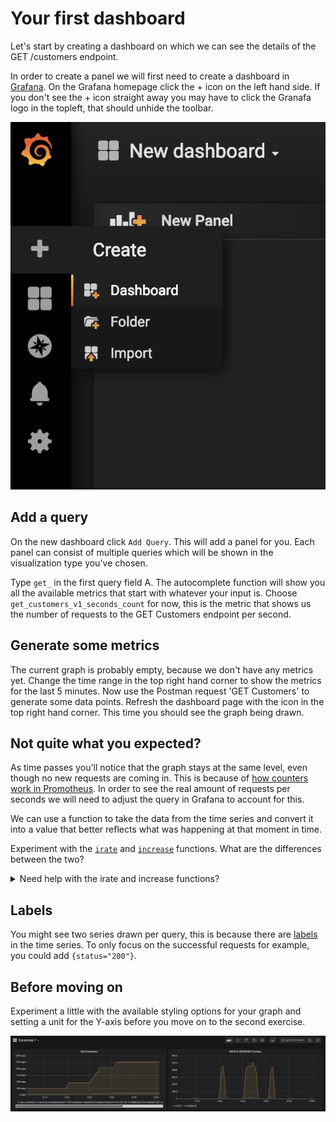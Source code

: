 # Your first dashboard

Let's start by creating a dashboard on which we can see the details of the GET /customers endpoint. 

In order to create a panel we will first need to create a dashboard in [Grafana](url). On the Grafana homepage click the + icon on the left hand side. If you don't see the + icon straight away you may have to click the Granafa logo in the topleft, that should unhide the toolbar. 

![Click the plus to create a new dashboard](images/create_new_dashboard.png ':size=250')
## Add a query
On the new dashboard click `Add Query`. This will add a panel for you. Each panel can consist of multiple queries which will be shown in the visualization type you've chosen.

Type `get_` in the first query field A. The autocomplete function will show you all the available metrics that start with whatever your input is. Choose `get_customers_v1_seconds_count` for now, this is the metric that shows us the number of requests to the GET Customers endpoint per second.
## Generate some metrics
The current graph is probably empty, because we don't have any metrics yet. Change the time range in the top right hand corner to show the metrics for the last 5 minutes. Now use the Postman request 'GET Customers' to generate some data points. Refresh the dashboard page with the icon in the top right hand corner. This time you should see the graph being drawn.
## Not quite what you expected?
As time passes you'll notice that the graph stays at the same level, even though no new requests are coming in. This is because of [how counters work in Promotheus](https://www.robustperception.io/how-does-a-prometheus-counter-work). In order to see the real amount of requests per seconds we will need to adjust the query in Grafana to account for this. 

We can use a function to take the data from the time series and convert it into a value that better reflects what was happening at that moment in time. 

Experiment with the [`irate`](https://prometheus.io/docs/prometheus/latest/querying/functions/#irate) and [`increase`](https://prometheus.io/docs/prometheus/latest/querying/functions/#increase) functions. What are the differences between the two?

<details><summary>Need help with the irate and increase functions?</summary>
<p>

```
While editing the panel click the `Add query` button on the right, it will add an additional input field `B`
Query A: irate(get_customers_v1_seconds_count{status="200"}[1m])
Query B: increase(get_customers_v1_seconds_count{status="200"}[1m])
Enter a descriptive name in the respective legend fields. 
Clicking on the small colored line in front of the series, just below the graph, allow you to choose a color for the series.
```
<img src="images/rate_increase.png" width=500px><br/>
</p>
</details>

## Labels

You might see two series drawn per query, this is because there are [labels](https://prometheus.io/docs/prometheus/latest/querying/basics/#time-series-selectors) in the time series. To only focus on the successful requests for example, you could add `{status="200"}`.

## Before moving on

Experiment a little with the available styling options for your graph and setting a unit for the Y-axis before you move on to the second exercise.

![Your dashboard should look something like this](images/exercise1.png ':size=700')
